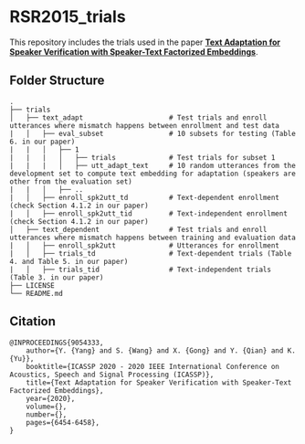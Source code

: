 # RSR2015_trials

This repository includes the trials used in the paper [**Text Adaptation for Speaker Verification with Speaker-Text Factorized Embeddings**](https://ieeexplore.ieee.org/document/9054333). 

## Folder Structure

    .
    ├── trials
    │   ├── text_adapt                     # Test trials and enroll utterances where mismatch happens between enrollment and test data
    |   │   ├── eval_subset                # 10 subsets for testing (Table 6. in our paper)
    |   |   │   ├── 1
    |   |   |   │   ├── trials             # Test trials for subset 1
    |   |   |   │   ├── utt_adapt_text     # 10 random utterances from the development set to compute text embedding for adaptation (speakers are other from the evaluation set)
    |   |   │   ├── ..
    |   │   ├── enroll_spk2utt_td          # Text-dependent enrollment (check Section 4.1.2 in our paper)
    |   │   ├── enroll_spk2utt_tid         # Text-independent enrollment (check Section 4.1.2 in our paper)
    │   ├── text_dependent                 # Test trials and enroll utterances where mismatch happens between training and evaluation data
    |   │   ├── enroll_spk2utt             # Utterances for enrollment
    |   │   ├── trials_td                  # Text-dependent trials (Table 4. and Table 5. in our paper)
    |   │   ├── trials_tid                 # Text-independent trials (Table 3. in our paper)
    ├── LICENSE
    └── README.md

## Citation

    @INPROCEEDINGS{9054333,
        author={Y. {Yang} and S. {Wang} and X. {Gong} and Y. {Qian} and K. {Yu}},
        booktitle={ICASSP 2020 - 2020 IEEE International Conference on Acoustics, Speech and Signal Processing (ICASSP)},
        title={Text Adaptation for Speaker Verification with Speaker-Text Factorized Embeddings},
        year={2020},
        volume={},
        number={},
        pages={6454-6458},
    }
